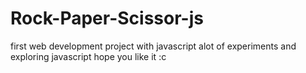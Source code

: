 # Rock-Paper-Scissor-js
first web development project with javascript
alot of experiments and exploring javascript 
hope you like it :c
